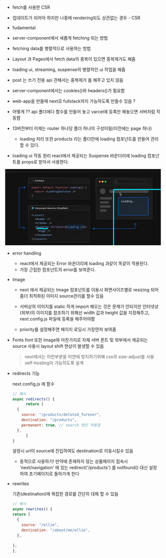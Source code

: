 - fetch를 사용한 CSR

* 업데이트가 되어야 하지만 나중에 rendering되도 상관없는 경우 - CSR

* fudamental

- server-component에서 새롭게 fetching 되는 방법
- fetching data를 병렬적으로 사용하는 방법
- Layout 과 Pages에서 fetch data의 중복이 있으면 중복제거도 해줌
- loading ui, streaming, suspense의 병렬적인 ui 작업을 해줌

- post 는 쓰기 전용 api 관해서는 중복제거 를 해주고 있지 않음

- server-component에서는 cookies()와 headers()가 필요함

- web-app을 만들때 next로 fullstack까지 가능하도록 만들수 있음 ?

* 어떻게 ?? api 폴더에다 함수를 만들어 놓고 varcel에 등록만 해놓으면 서버처럼 작동함

* 13버전부터 이제는 router 하나당 폴더 하나의 구성이됨(이전에는 page 하나)

  - loading 처리 또한 products 라는 폴더안에 loading 컴포넌트를 만들어 관리할 수 있다.

* loading ui 작동 원리
  react에서 제공되는 Suspense 바운더리에 loading 컴포넌트를 props로 받아서 사용한다.

<img src="./img/loading.png" />

- error handling

  - react에서 제공되는 Error 바운더리에 loading 과같이 똑같이 적용된다.
  - 가장 근접한 컴포넌트의 error를 보여준다.

- Image

  - next 에서 제공되는 Image 컴포넌트를 이용시 화면사이즈별로 resizing 되어 좀더 최적화된 이미지 source관리를 할수 있음
  - 서버상의 이미지를 static 하게 import 해오는 것은 문제가 안되지만 인터넷상(외부)의 이미지를 참조하기 위해선 width 값과 height 값을 지정해주고, next.config.js 파일에 등록을 해주어야함

  - priority를 설정해주면 페이지 로딩시 가장먼저 보여줌

- Fonts
  font 또한 image와 마찬가지로 자체 서버 폰트 및 외부에서 제공되는 source 사용시 layout shift 현상이 발생할 수 있음

  > next에서는 이런부분을 미연에 방지하기위해 css의 size-adjust를 사용 self-hosting이 가능하도록 설계

* redirects 기능

  next.config.js 에
  함수

  ```js
  // 예시
  async redirects() {
        return [
    {
      source: "/products/deleted_forever",
      destination: "/products",
      permanent: true, // search 엔진 적용점
    },
        ]
  }
  ```

  설정시 url이 source에 진입하여도 destination로 이동시킬수 있음

  - 동적으로 사용하기!
    만약에 존재하지 않는 상품페이지 접속시 'next/navigation' 에 있는 redirect('/products') 를 notfound() 대신 설정하여 초기페이지로 돌아가게 한다

- rewrites

  기존(destination)에 복잡한 경로를 간단히 대체 할 수 있음

  ```js
  // 예시
  async rewrites() {
  return [
    {
      source: "/ellie",
      destination: "/about/me/ellie",
    },

  ];
  },
  ```
